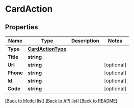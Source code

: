 # CardAction

## Properties

Name | Type | Description | Notes
------------ | ------------- | ------------- | -------------
**Type** | [**CardActionType**](CardActionType.md) |  |
**Title** | **string** |  |
**Url** | **string** |  |[optional] 
**Phone** | **string** |  |[optional] 
**Id** | **string** |  |[optional] 
**Code** | **string** |  |[optional] 

[[Back to Model list]](../README.md#documentation-for-models) [[Back to API list]](../README.md#documentation-for-api-endpoints) [[Back to README]](../README.md)


